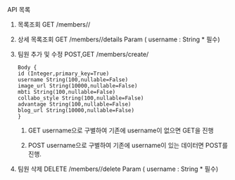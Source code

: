 API 목록

1. 목록조회
   GET /members/<username>/

3. 상세 목록조회
   GET /members/<username>/details
     Param ( username : String * 필수)

4. 팀원 추가 및 수정
   POST,GET /members/create/
   
       Body {
       id (Integer,primary_key=True)
       username String(100,nullable=False)
       image_url String(10000,nullable=False)
       mbti String(100,nullable=False)
       collabo_style String(100,nullable=False)
       advantage String(100,nullable=False)
       blog_url String(10000,nullable=False)
       }
   
   1) GET
     username으로 구별하여 기존에 username이 없으면 GET을 진행

   2) POST
      username으로 구별하여 기존에 username이 있는 데이터면 POST를 진행.

6. 팀원 삭제
   DELETE /members/<username>/delete
     Param ( username : String * 필수)
